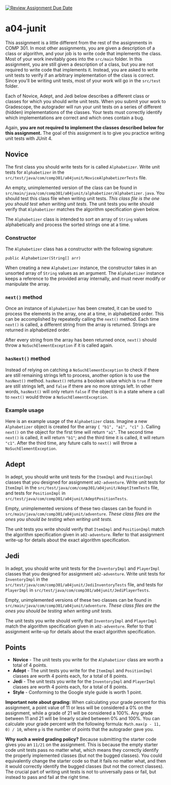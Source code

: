 [![Review Assignment Due Date](https://classroom.github.com/assets/deadline-readme-button-22041afd0340ce965d47ae6ef1cefeee28c7c493a6346c4f15d667ab976d596c.svg)](https://classroom.github.com/a/O4HL0A1u)
# a04-junit

This assignment is a little different from the rest of the assignments in COMP 301. In most other assignments, you are given a description of a class or algorithm, and your job is to write code that implements the class. Most of your work inevitably goes into the `src/main` folder. In this assignment, you are still given a description of a class, but you are not required to write code that implements it. Instead, you are asked to write unit tests to verify if an arbitrary implementation of the class is correct. Since you'll be writing unit tests, most of your work will go in the `src/test` folder.

Each of Novice, Adept, and Jedi below describes a different class or classes for which you should write unit tests. When you submit your work to Gradescope, the autograder will run your unit tests on a series of different (hidden) implementations of the classes. Your tests must correctly identify which implementations are correct and which ones contain a bug.

Again, **you are not required to implement the classes described below for this assignment.** The goal of this assignment is to give you practice writing unit tests with JUnit 4.


## Novice

The first class you should write tests for is called `Alphabetizer`. Write unit tests for `Alphabetizer` in the `src/test/java/com/comp301/a04junit/NoviceAlphabetizerTests` file.

An empty, unimplemented version of the class can be found in `src/main/java/com/comp301/a04junit/alphabetizer/Alphabetizer.java`. You should test this class file when writing unit tests. *This class file is the one you should test when writing unit tests.* The unit tests you write should verify that `Alphabetizer` matches the algorithm specification given below.

The `Alphabetizer` class is intended to sort an array of `String` values alphabetically and process the sorted strings one at a time.

### Constructor

The `Alphabetizer` class has a constructor with the following signature:

```
public Alphabetizer(String[] arr)
```

When creating a new `Alphabetizer` instance, the constructor takes in an unsorted array of `String` values as an argument. The `Alphabetizer` instance keeps a reference to the provided array internally, and must never modify or manipulate the array.

### `next()` method

Once an instance of `Alphabetizer` has been created, it can be used to process the elements in the array, one at a time, in alphabetized order. This can be accomplished by repeatedly calling the `next()` method. Each time `next()` is called, a different string from the array is returned. Strings are returned in alphabetized order.

After every string from the array has been returned once, `next()` should throw a `NoSuchElementException` if it is called again.

### `hasNext()` method

Instead of relying on catching a `NoSuchElementException` to check if there are still remaining strings left to process, another option is to use the `hasNext()` method. `hasNext()` returns a boolean value which is `true` if there are still strings left, and `false` if there are no more strings left. In other words, `hasNext()` will only return `false` if the object is in a state where a call to `next()` would throw a `NoSuchElementException`.

### Example usage

Here is an example usage of the `Alphabetizer` class. Imagine a new `Alphabetizer` object is created for the array `{ "b1", "a1", "c1" }`. Calling `next()` on the object for the first time will return `"a1"`. The second time `next()` is called, it will return `"b1"`; and the third time it is called, it will return `"c1"`. After the third time, any future calls to `next()` will throw a `NoSuchElementException`.


## Adept

In adept, you should write unit tests for the `ItemImpl` and `PositionImpl` classes that you designed for assignment `a02-adventure`. Write unit tests for `ItemImpl` in the `src/test/java/com/comp301/a04junit/AdeptItemTests` file, and tests for `PositionImpl` in `src/test/java/com/comp301/a04junit/AdeptPositionTests`.

Empty, unimplemented versions of these two classes can be found in `src/main/java/com/comp301/a04junit/adventure`. *These class files are the ones you should be testing when writing unit tests.*

The unit tests you write should verify that `ItemImpl` and `PositionImpl` match the algorithm specification given in `a02-adventure`. Refer to that assignment write-up for details about the exact algorithm specification.

## Jedi

In adept, you should write unit tests for the `InventoryImpl` and `PlayerImpl` classes that you designed for assignment `a02-adventure`. Write unit tests for `InventoryImpl` in the `src/test/java/com/comp301/a04junit/JediInventoryTests` file, and tests for `PlayerImpl` in `src/test/java/com/comp301/a04junit/JediPlayerTests`.

Empty, unimplemented versions of these two classes can be found in `src/main/java/com/comp301/a04junit/adventure`. *These class files are the ones you should be testing when writing unit tests.*

The unit tests you write should verify that `InventoryImpl` and `PlayerImpl` match the algorithm specification given in `a02-adventure`. Refer to that assignment write-up for details about the exact algorithm specification.

## Points

* **Novice** - The unit tests you write for the `Alphabetizer` class are worth a total of 4 points.
* **Adept** - The unit tests you write for the `ItemImpl` and `PositionImpl` classes are worth 4 points each, for a total of 8 points.
* **Jedi** - The unit tests you write for the `InventoryImpl` and `PlayerImpl` classes are worth 4 points each, for a total of 8 points.
* **Style** - Conforming to the Google style guide is worth 1 point.

**Important note about grading:** When calculating your grade percent for this assignment, a point value of 11 or less will be considered a 0% on the assignment, while a grade of 21 will be considered a 100%. Any grade between 11 and 21 will be linearly scaled between 0% and 100%. You can calculate your grade percent with the following formula: `Math.max(p - 11, 0) / 10`, where `p` is the number of points that the autograder gave you.

**Why such a weird grading policy?** Because submitting the starter code gives you an `11/21` on the assignment. This is because the empty starter code unit tests pass no matter what, which means they correctly identify the properly implemented classes (but not the bugged classes). You could equivalently change the starter code so that it fails no matter what, and then it would correctly identify the bugged classes (but not the correct classes). The crucial part of writing unit tests is not to universally pass or fail, but instead to pass and fail at the right time.